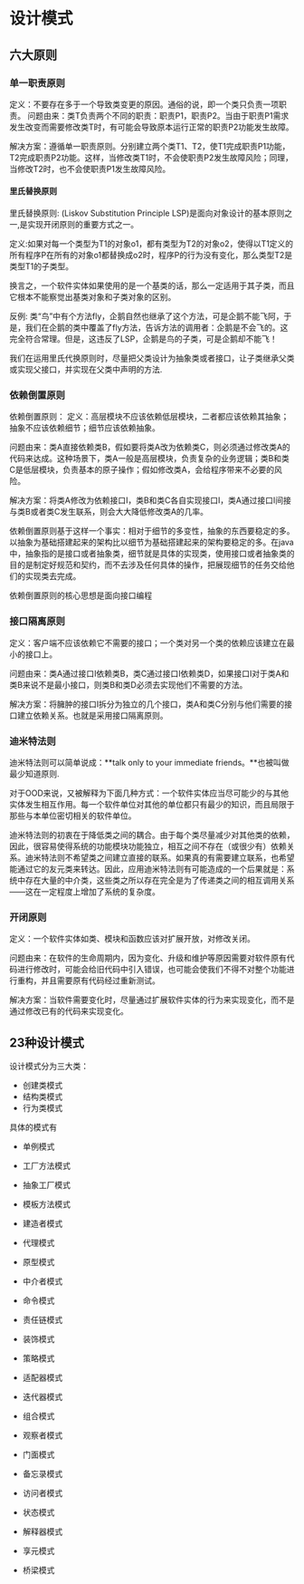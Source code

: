 # 设计模式

## 六大原则

### 单一职责原则

定义：不要存在多于一个导致类变更的原因。通俗的说，即一个类只负责一项职责。 问题由来：类T负责两个不同的职责：职责P1，职责P2。当由于职责P1需求发生改变而需要修改类T时，有可能会导致原本运行正常的职责P2功能发生故障。

解决方案：遵循单一职责原则。分别建立两个类T1、T2，使T1完成职责P1功能，T2完成职责P2功能。这样，当修改类T1时，不会使职责P2发生故障风险；同理，当修改T2时，也不会使职责P1发生故障风险。

#### 里氏替换原则

里氏替换原则: \(Liskov Substitution Principle LSP\)是面向对象设计的基本原则之一,是实现开闭原则的重要方式之一。

定义:如果对每一个类型为T1的对象o1，都有类型为T2的对象o2，使得以T1定义的所有程序P在所有的对象o1都替换成o2时，程序P的行为没有变化，那么类型T2是类型T1的子类型。

换言之，一个软件实体如果使用的是一个基类的话，那么一定适用于其子类，而且它根本不能察觉出基类对象和子类对象的区别。

反例: 类“鸟”中有个方法fly，企鹅自然也继承了这个方法，可是企鹅不能飞阿，于是，我们在企鹅的类中覆盖了fly方法，告诉方法的调用者：企鹅是不会飞的。这完全符合常理。但是，这违反了LSP，企鹅是鸟的子类，可是企鹅却不能飞！

我们在运用里氏代换原则时，尽量把父类设计为抽象类或者接口，让子类继承父类或实现父接口，并实现在父类中声明的方法.

### 依赖倒置原则

依赖倒置原则： 定义：高层模块不应该依赖低层模块，二者都应该依赖其抽象；抽象不应该依赖细节；细节应该依赖抽象。

问题由来：类A直接依赖类B，假如要将类A改为依赖类C，则必须通过修改类A的代码来达成。这种场景下，类A一般是高层模块，负责复杂的业务逻辑；类B和类C是低层模块，负责基本的原子操作；假如修改类A，会给程序带来不必要的风险。

解决方案：将类A修改为依赖接口I，类B和类C各自实现接口I，类A通过接口I间接与类B或者类C发生联系，则会大大降低修改类A的几率。

依赖倒置原则基于这样一个事实：相对于细节的多变性，抽象的东西要稳定的多。以抽象为基础搭建起来的架构比以细节为基础搭建起来的架构要稳定的多。在java中，抽象指的是接口或者抽象类，细节就是具体的实现类，使用接口或者抽象类的目的是制定好规范和契约，而不去涉及任何具体的操作，把展现细节的任务交给他们的实现类去完成。

依赖倒置原则的核心思想是面向接口编程

### 接口隔离原则

定义：客户端不应该依赖它不需要的接口；一个类对另一个类的依赖应该建立在最小的接口上。

问题由来：类A通过接口I依赖类B，类C通过接口I依赖类D，如果接口I对于类A和类B来说不是最小接口，则类B和类D必须去实现他们不需要的方法。

解决方案：将臃肿的接口I拆分为独立的几个接口，类A和类C分别与他们需要的接口建立依赖关系。也就是采用接口隔离原则。

### 迪米特法则

迪米特法则可以简单说成：**talk only to your immediate friends。**也被叫做最少知道原则.

对于OOD来说，又被解释为下面几种方式：一个软件实体应当尽可能少的与其他实体发生相互作用。每一个软件单位对其他的单位都只有最少的知识，而且局限于那些与本单位密切相关的软件单位。

迪米特法则的初衷在于降低类之间的耦合。由于每个类尽量减少对其他类的依赖，因此，很容易使得系统的功能模块功能独立，相互之间不存在（或很少有）依赖关系。迪米特法则不希望类之间建立直接的联系。如果真的有需要建立联系，也希望能通过它的友元类来转达。因此，应用迪米特法则有可能造成的一个后果就是：系统中存在大量的中介类，这些类之所以存在完全是为了传递类之间的相互调用关系——这在一定程度上增加了系统的复杂度。

### 开闭原则

定义：一个软件实体如类、模块和函数应该对扩展开放，对修改关闭。

问题由来：在软件的生命周期内，因为变化、升级和维护等原因需要对软件原有代码进行修改时，可能会给旧代码中引入错误，也可能会使我们不得不对整个功能进行重构，并且需要原有代码经过重新测试。

解决方案：当软件需要变化时，尽量通过扩展软件实体的行为来实现变化，而不是通过修改已有的代码来实现变化。

## 23种设计模式

设计模式分为三大类：

* 创建类模式
* 结构类模式
* 行为类模式

具体的模式有

- 单例模式

- 工厂方法模式

- 抽象工厂模式

- 模板方法模式

- 建造者模式

- 代理模式

- 原型模式

- 中介者模式

- 命令模式

- 责任链模式

- 装饰模式

- 策略模式

- 适配器模式

- 迭代器模式

- 组合模式

- 观察者模式

- 门面模式

- 备忘录模式

- 访问者模式

- 状态模式

- 解释器模式

- 享元模式

- 桥梁模式






